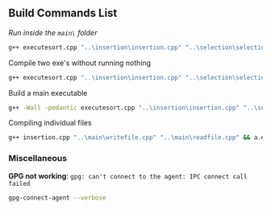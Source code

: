 ## Build Commands List

*Run inside the `main\` folder*
```bash
g++ executesort.cpp "..\insertion\insertion.cpp" "..\selection\selection.cpp" "judge.cpp" "readfile.cpp" "writefile.cpp" "utils.cpp" && a.exe
```

Compile two exe's without running nothing
```bash
g++ executesort.cpp "..\insertion\insertion.cpp" "..\selection\selection.cpp" "judge.cpp" "readfile.cpp" "writefile.cpp" "utils.cpp" && g++ -Wall -pedantic executesort.cpp "..\insertion\insertion.cpp" "..\selection\selection.cpp" "judge.cpp" "readfile.cpp" "writefile.cpp" "utils.cpp" -o build.exe
```

Build a main executable
```bash
g++ -Wall -pedantic executesort.cpp "..\insertion\insertion.cpp" "..\selection\selection.cpp" "judge.cpp" "readfile.cpp" "writefile.cpp" "utils.cpp" -o build.exe
```

Compiling individual files
```bash
g++ insertion.cpp "..\main\writefile.cpp" "..\main\readfile.cpp" && a.exe 
```

### Miscellaneous
**GPG not working**: `gpg: can't connect to the agent: IPC connect call failed`
```bash
gpg-connect-agent --verbose
```